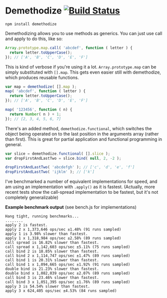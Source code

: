 # Demethodize [![Build Status](https://travis-ci.org/nickb1080/demethodize.svg?branch=master)](https://travis-ci.org/nickb1080/demethodize)

`npm install demethodize`

Demethodizing allows you to use methods as generics. You can just use call and apply to do this, like so:
```js
Array.prototype.map.call( 'abcdef', function ( letter ) {
  return letter.toUpperCase();
}); // ['A', 'B', 'C', 'D', 'E', 'F']
```
This is kind of verbose if you're using it a lot. `Array.prototype.map` can be simply substituted with `[].map`. This gets even easier still with demethodize, which produces reusable functions.

```js
var map = demethodize( [].map );
map( 'abcdef', function ( letter ) {
  return letter.toUpperCase();
}); // ['A', 'B', 'C', 'D', 'E', 'F']

map( '123456', function ( n) {
  return Number( n ) + 1;
}); // [2, 3, 4, 5, 6, 7]
```

There's an added method, `demethodize.functional`, which switches the object being operated on to the last position in the arguments array (rather than first). This is great for partial application and functional programming in general.

```js
var slice = demethodize.functional( [].slice );
var dropFirstAndLastTwo = slice.bind( null, 2, -2 );

dropFirstAndLastTwo( 'abcdefgh' ); // ['c', 'd', 'e', 'f']
dropFirstAndLastTwo( 'ijklm' ); // ['k']
```

I've benchmarked a number of equivalent implementations for speed, and am using an implementation with `.apply()` as it is fastest. (Actually, more recent tests show the call-spread implementation to be fastest, but it's not completely generalizable)

**Example benchmark output** (see bench.js for implementations)
```
Hang tight, running benchmarks...
........
apply 2 is fastest.
apply 2 x 1,373,646 ops/sec ±1.48% (91 runs sampled)
apply 1 is 3.98% slower than fastest.
apply 1 x 1,318,984 ops/sec ±2.58% (89 runs sampled)
call spread is 16.82% slower than fastest.
call spread x 1,142,603 ops/sec ±5.11% (75 runs sampled)
call bind 2 is 18.85% slower than fastest.
call bind 2 x 1,114,747 ops/sec ±1.47% (89 runs sampled)
call bind 1 is 20.31% slower than fastest.
call bind 1 x 1,094,665 ops/sec ±1.92% (91 runs sampled)
double bind is 21.23% slower than fastest.
double bind x 1,082,039 ops/sec ±2.07% (89 runs sampled)
call bind 3 is 23.46% slower than fastest.
call bind 3 x 1,051,395 ops/sec ±1.76% (89 runs sampled)
apply 3 is 54.54% slower than fastest.
apply 3 x 624,405 ops/sec ±4.53% (84 runs sampled)
```

